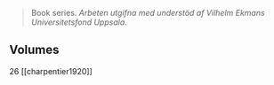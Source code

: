 > Book series. *Arbeten utgifna med understöd af Vilhelm Ekmans Universitetsfond Uppsala*.

## Volumes
26 [[charpentier1920]]